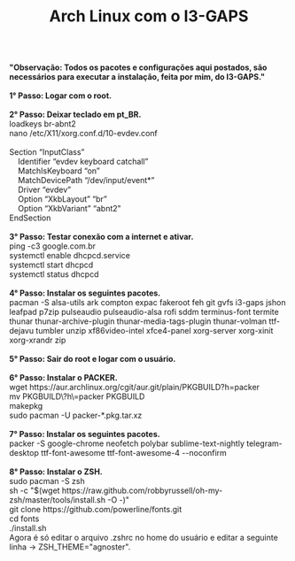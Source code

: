 # <h1 align='center'>Arch Linux com o I3-GAPS</h1>
<br>
<br>
<p><b>"Observação: Todos os pacotes e configurações aqui postados, são necessários para executar a instalação, feita por mim, do I3-GAPS."</b>
<br>
<br>
<b>1° Passo: Logar com o root.</b><br><br>
<b>2° Passo: Deixar teclado em pt_BR.</b><br>
loadkeys br-abnt2<br>
nano /etc/X11/xorg.conf.d/10-evdev.conf<br><br>
Section “InputClass”<br>
&nbsp;&nbsp;&nbsp;&nbsp;Identifier “evdev keyboard catchall”<br>
&nbsp;&nbsp;&nbsp;&nbsp;MatchIsKeyboard “on”<br>
&nbsp;&nbsp;&nbsp;&nbsp;MatchDevicePath “/dev/input/event*”<br>
&nbsp;&nbsp;&nbsp;&nbsp;Driver “evdev”<br>
&nbsp;&nbsp;&nbsp;&nbsp;Option “XkbLayout” “br”<br>
&nbsp;&nbsp;&nbsp;&nbsp;Option “XkbVariant” “abnt2"<br>
EndSection<br><br>
<b>3° Passo: Testar conexão com a internet e ativar.</b><br>
ping -c3 google.com.br<br>
systemctl enable dhcpcd.service<br>
systemctl start dhcpcd<br>
systemctl status dhcpcd<br><br>
<b>4° Passo: Instalar os seguintes pacotes.</b><br>
pacman -S alsa-utils ark compton expac fakeroot feh git gvfs i3-gaps jshon leafpad p7zip pulseaudio pulseaudio-alsa rofi sddm terminus-font termite thunar thunar-archive-plugin thunar-media-tags-plugin thunar-volman ttf-dejavu tumbler unzip xf86video-intel xfce4-panel xorg-server xorg-xinit xorg-xrandr zip<br><br>
<b>5° Passo: Sair do root e logar com o usuário.</b><br><br>
<b>6° Passo: Instalar o PACKER.</b><br>
wget https://aur.archlinux.org/cgit/aur.git/plain/PKGBUILD?h=packer<br>
mv PKGBUILD\?h\=packer PKGBUILD<br>
makepkg<br>
sudo pacman -U packer-*.pkg.tar.xz<br><br>
<b>7° Passo: Instalar os seguintes pacotes.</b><br>
packer -S google-chrome neofetch polybar sublime-text-nightly telegram-desktop ttf-font-awesome ttf-font-awesome-4 --noconfirm<br><br>
<b>8° Passo: Instalar o ZSH.</b><br>
sudo pacman -S zsh<br>
sh -c "$(wget https://raw.github.com/robbyrussell/oh-my-zsh/master/tools/install.sh -O -)"<br>
git clone https://github.com/powerline/fonts.git<br>
cd fonts<br>
./install.sh<br>
Agora é só editar o arquivo .zshrc no home do usuário e editar a seguinte linha -> ZSH_THEME="agnoster".<br><br></p>